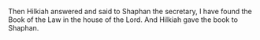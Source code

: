 Then Hilkiah answered and said to Shaphan the secretary, I have found the Book of the Law in the house of the Lord. And Hilkiah gave the book to Shaphan.
